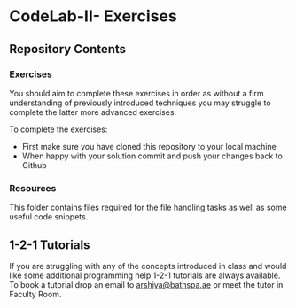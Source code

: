 # CodeLab-II- Exercises

## Repository Contents

### Exercises

You should aim to complete these exercises in order as without a firm understanding of previously introduced techniques you may struggle to complete the latter more advanced exercises. 

To complete the exercises:

* First make sure you have cloned this repository to your local machine
* When happy with your solution commit and push your changes back to Github

### Resources

This folder contains files required for the file handling tasks as well as some useful code snippets.
&nbsp;
&nbsp;
## 1-2-1 Tutorials

If you are struggling with any of the concepts introduced in class and would like some additional programming help 1-2-1 tutorials are always available. 
To book a tutorial drop an email to arshiya@bathspa.ae or meet the tutor in Faculty Room.


